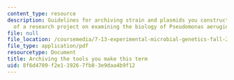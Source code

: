 ```yaml
---
content_type: resource
description: Guidelines for archiving strain and plasmids you constructed as part
  of a research project on examining the biology of Pseudomonas aeruginosa.
file: null
file_location: /coursemedia/7-13-experimental-microbial-genetics-fall-2008/8f6d4789f2e119267fb83e9daa4b9f12_MIT7_13f08_lab23_ArchiveGuide.pdf
file_type: application/pdf
resourcetype: Document
title: Archiving the tools you make this term
uid: 8f6d4789-f2e1-1926-7fb8-3e9daa4b9f12
---
```

